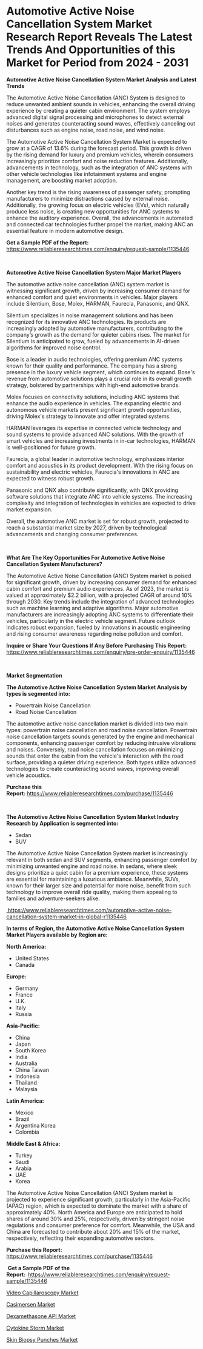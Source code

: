 <p><h1>Automotive Active Noise Cancellation System Market Research Report Reveals The Latest Trends And Opportunities of this Market for Period from 2024 - 2031</h1></p><p><strong>Automotive Active Noise Cancellation System Market Analysis and Latest Trends</strong></p>
<p><p>The Automotive Active Noise Cancellation (ANC) System is designed to reduce unwanted ambient sounds in vehicles, enhancing the overall driving experience by creating a quieter cabin environment. The system employs advanced digital signal processing and microphones to detect external noises and generates counteracting sound waves, effectively canceling out disturbances such as engine noise, road noise, and wind noise.</p><p>The Automotive Active Noise Cancellation System Market is expected to grow at a CAGR of 13.6% during the forecast period. This growth is driven by the rising demand for luxury and premium vehicles, wherein consumers increasingly prioritize comfort and noise reduction features. Additionally, advancements in technology, such as the integration of ANC systems with other vehicle technologies like infotainment systems and engine management, are boosting market adoption. </p><p>Another key trend is the rising awareness of passenger safety, prompting manufacturers to minimize distractions caused by external noise. Additionally, the growing focus on electric vehicles (EVs), which naturally produce less noise, is creating new opportunities for ANC systems to enhance the auditory experience. Overall, the advancements in automated and connected car technologies further propel the market, making ANC an essential feature in modern automotive design.</p></p>
<p><strong>Get a Sample PDF of the Report:&nbsp;</strong> <a href="https://www.reliableresearchtimes.com/enquiry/request-sample/1135446?utm_campaign=1835&utm_medium=2&utm_source=Github&utm_content=ia&utm_term=20122024&utm_id=automotive-active-noise-cancellation-system">https://www.reliableresearchtimes.com/enquiry/request-sample/1135446</a></p>
<p>&nbsp;</p>
<p><strong>Automotive Active Noise Cancellation System Major Market Players</strong></p>
<p><p>The automotive active noise cancellation (ANC) system market is witnessing significant growth, driven by increasing consumer demand for enhanced comfort and quiet environments in vehicles. Major players include Silentium, Bose, Molex, HARMAN, Faurecia, Panasonic, and QNX.</p><p>Silentium specializes in noise management solutions and has been recognized for its innovative ANC technologies. Its products are increasingly adopted by automotive manufacturers, contributing to the company’s growth as the demand for quieter cabins rises. The market for Silentium is anticipated to grow, fueled by advancements in AI-driven algorithms for improved noise control.</p><p>Bose is a leader in audio technologies, offering premium ANC systems known for their quality and performance. The company has a strong presence in the luxury vehicle segment, which continues to expand. Bose's revenue from automotive solutions plays a crucial role in its overall growth strategy, bolstered by partnerships with high-end automotive brands.</p><p>Molex focuses on connectivity solutions, including ANC systems that enhance the audio experience in vehicles. The expanding electric and autonomous vehicle markets present significant growth opportunities, driving Molex's strategy to innovate and offer integrated systems.</p><p>HARMAN leverages its expertise in connected vehicle technology and sound systems to provide advanced ANC solutions. With the growth of smart vehicles and increasing investments in in-car technologies, HARMAN is well-positioned for future growth.</p><p>Faurecia, a global leader in automotive technology, emphasizes interior comfort and acoustics in its product development. With the rising focus on sustainability and electric vehicles, Faurecia's innovations in ANC are expected to witness robust growth.</p><p>Panasonic and QNX also contribute significantly, with QNX providing software solutions that integrate ANC into vehicle systems. The increasing complexity and integration of technologies in vehicles are expected to drive market expansion.</p><p>Overall, the automotive ANC market is set for robust growth, projected to reach a substantial market size by 2027, driven by technological advancements and changing consumer preferences.</p></p>
<p>&nbsp;</p>
<p><strong>What Are The Key Opportunities For Automotive Active Noise Cancellation System Manufacturers?</strong></p>
<p><p>The Automotive Active Noise Cancellation (ANC) System market is poised for significant growth, driven by increasing consumer demand for enhanced cabin comfort and premium audio experiences. As of 2023, the market is valued at approximately $2.2 billion, with a projected CAGR of around 10% through 2030. Key trends include the integration of advanced technologies such as machine learning and adaptive algorithms. Major automotive manufacturers are increasingly adopting ANC systems to differentiate their vehicles, particularly in the electric vehicle segment. Future outlook indicates robust expansion, fueled by innovations in acoustic engineering and rising consumer awareness regarding noise pollution and comfort.</p></p>
<p><strong>Inquire or Share Your Questions If Any Before Purchasing This Report:</strong> <a href="https://www.reliableresearchtimes.com/enquiry/pre-order-enquiry/1135446?utm_campaign=1835&utm_medium=2&utm_source=Github&utm_content=ia&utm_term=20122024&utm_id=automotive-active-noise-cancellation-system">https://www.reliableresearchtimes.com/enquiry/pre-order-enquiry/1135446</a></p>
<p>&nbsp;</p>
<p><strong>Market Segmentation</strong></p>
<p><strong>The Automotive Active Noise Cancellation System Market Analysis by types is segmented into:</strong></p>
<p><ul><li>Powertrain Noise Cancellation</li><li>Road Noise Cancellation</li></ul></p>
<p><p>The automotive active noise cancellation market is divided into two main types: powertrain noise cancellation and road noise cancellation. Powertrain noise cancellation targets sounds generated by the engine and mechanical components, enhancing passenger comfort by reducing intrusive vibrations and noises. Conversely, road noise cancellation focuses on minimizing sounds that enter the cabin from the vehicle's interaction with the road surface, providing a quieter driving experience. Both types utilize advanced technologies to create counteracting sound waves, improving overall vehicle acoustics.</p></p>
<p><strong>Purchase this Report:&nbsp;</strong><a href="https://www.reliableresearchtimes.com/purchase/1135446?utm_campaign=1835&utm_medium=2&utm_source=Github&utm_content=ia&utm_term=20122024&utm_id=automotive-active-noise-cancellation-system">https://www.reliableresearchtimes.com/purchase/1135446</a></p>
<p>&nbsp;</p>
<p><strong>The Automotive Active Noise Cancellation System Market Industry Research by Application is segmented into:</strong></p>
<p><ul><li>Sedan</li><li>SUV</li></ul></p>
<p><p>The Automotive Active Noise Cancellation System market is increasingly relevant in both sedan and SUV segments, enhancing passenger comfort by minimizing unwanted engine and road noise. In sedans, where sleek designs prioritize a quiet cabin for a premium experience, these systems are essential for maintaining a luxurious ambiance. Meanwhile, SUVs, known for their larger size and potential for more noise, benefit from such technology to improve overall ride quality, making them appealing to families and adventure-seekers alike.</p></p>
<p><a href="https://www.reliableresearchtimes.com/automotive-active-noise-cancellation-system-market-in-global-r1135446?utm_campaign=1835&utm_medium=2&utm_source=Github&utm_content=ia&utm_term=20122024&utm_id=automotive-active-noise-cancellation-system">&nbsp;https://www.reliableresearchtimes.com/automotive-active-noise-cancellation-system-market-in-global-r1135446</a></p>
<p><strong>In terms of Region, the Automotive Active Noise Cancellation System Market Players available by Region are:</strong></p>
<p>
    <p> <strong> North America: </strong>
        <ul>
            <li>United States</li>
            <li>Canada</li>
        </ul>
        </p> 
    <p> <strong> Europe: </strong>
        <ul>
            <li>Germany</li>
            <li>France</li>
            <li>U.K.</li>
            <li>Italy</li>
            <li>Russia</li>
        </ul>
        </p> 
    <p> <strong> Asia-Pacific: </strong>
        <ul>
            <li>China</li>
            <li>Japan</li>
            <li>South Korea</li>
            <li>India</li>
            <li>Australia</li>
            <li>China Taiwan</li>
            <li>Indonesia</li>
            <li>Thailand</li>
            <li>Malaysia</li>
        </ul>
        </p> 
    <p> <strong> Latin America: </strong>
        <ul>
            <li>Mexico</li>
            <li>Brazil</li>
            <li>Argentina Korea</li>
            <li>Colombia</li>
        </ul>
        </p> 
    <p> <strong> Middle East & Africa: </strong>
        <ul>
            <li>Turkey</li>
            <li>Saudi</li>
            <li>Arabia</li>
            <li>UAE</li>
            <li>Korea</li>
        </ul>
    </p>
    </p>
<p><p>The Automotive Active Noise Cancellation (ANC) System market is projected to experience significant growth, particularly in the Asia-Pacific (APAC) region, which is expected to dominate the market with a share of approximately 40%. North America and Europe are anticipated to hold shares of around 30% and 25%, respectively, driven by stringent noise regulations and consumer preference for comfort. Meanwhile, the USA and China are forecasted to contribute about 20% and 15% of the market, respectively, reflecting their expanding automotive sectors.</p></p>
<p><strong>Purchase this Report: </strong><a href="https://www.reliableresearchtimes.com/purchase/1135446?utm_campaign=1835&utm_medium=2&utm_source=Github&utm_content=ia&utm_term=20122024&utm_id=automotive-active-noise-cancellation-system">https://www.reliableresearchtimes.com/purchase/1135446</a></p>
<p>&nbsp;<strong>Get a Sample PDF of the Report:&nbsp;&nbsp;</strong><a href="https://www.reliableresearchtimes.com/enquiry/request-sample/1135446?utm_campaign=1835&utm_medium=2&utm_source=Github&utm_content=ia&utm_term=20122024&utm_id=automotive-active-noise-cancellation-system">https://www.reliableresearchtimes.com/enquiry/request-sample/1135446</a></p>
<p><strong></strong></p>
<p><p><a href="https://www.linkedin.com/pulse/whats-powering-video-capillaroscopy-market-key-growth-drivers-ctqmf?utm_campaign=1835&utm_medium=2&utm_source=Github&utm_content=ia&utm_term=20122024&utm_id=automotive-active-noise-cancellation-system">Video Capillaroscopy Market</a></p><p><a href="https://www.linkedin.com/pulse/casimersen-market-emerging-trends-future-prospects-period-3xyue?utm_campaign=1835&utm_medium=2&utm_source=Github&utm_content=ia&utm_term=20122024&utm_id=automotive-active-noise-cancellation-system">Casimersen Market</a></p><p><a href="https://www.linkedin.com/pulse/dexamethasone-api-market-size-demand-supply-situation-share-wqwpe?utm_campaign=1835&utm_medium=2&utm_source=Github&utm_content=ia&utm_term=20122024&utm_id=automotive-active-noise-cancellation-system">Dexamethasone API Market</a></p><p><a href="https://www.linkedin.com/pulse/global-cytokine-storm-nexus-sector-confluences-regional-lw2se?utm_campaign=1835&utm_medium=2&utm_source=Github&utm_content=ia&utm_term=20122024&utm_id=automotive-active-noise-cancellation-system">Cytokine Storm Market</a></p><p><a href="https://www.linkedin.com/pulse/growth-forecast-revenue-outlook-skin-biopsy-punches-market-hkfvf?utm_campaign=1835&utm_medium=2&utm_source=Github&utm_content=ia&utm_term=20122024&utm_id=automotive-active-noise-cancellation-system">Skin Biopsy Punches Market</a></p></p>